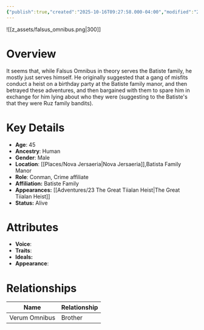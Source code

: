 ```yaml
---
{"publish":true,"created":"2025-10-16T09:27:58.000-04:00","modified":"2025-10-16T14:13:31.614-04:00","published":"2025-10-16T14:13:31.614-04:00","cssclasses":"","Age":"45","Ancestry":["Human"],"Gender":"Male","Location":["[[Nova Jersaeria]]","Batista Family Manor"],"Role":"Conman, Crime affiliate","Affiliation":"Batiste Family","Appearances":["[[23 The Great Tiialan Heist|The Great Tiialan Heist]]"],"Status":"Alive"}
---
```


![[z_assets/falsus_omnibus.png|300]]

# Overview
It seems that, while Falsus Omnibus in theory serves the Batiste family, he mostly just serves himself. He originally suggested that a gang of misfits conduct a heist on a birthday party at the Batiste family manor, and then betrayed these adventures, and then bargained with them to spare him in exchange for him lying about who they were (suggesting to the Batiste's that they were Ruz family bandits). 

# Key Details
- **Age**: 45
- **Ancestry**: Human
- **Gender**: Male
- **Location**: [[Places/Nova Jersaeria\|Nova Jersaeria]],Batista Family Manor
- **Role**: Conman, Crime affiliate
- **Affiliation:** Batiste Family
- **Appearances:** [[Adventures/23 The Great Tiialan Heist\|The Great Tiialan Heist]]
- **Status:** Alive

# Attributes
- **Voice**: 
- **Traits**: 
- **Ideals:** 
- **Appearance**: 

# Relationships

| Name          | Relationship |
| ------------- | ------------ |
| Verum Omnibus | Brother      |

